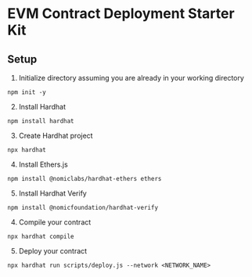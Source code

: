 # EVM Contract Deployment Starter Kit

## Setup

1. Initialize directory assuming you are already in your working directory
```terminal
npm init -y
```

2. Install Hardhat
```terminal
npm install hardhat
```

3. Create Hardhat project
```terminal
npx hardhat
```

4. Install Ethers.js
```terminal
npm install @nomiclabs/hardhat-ethers ethers
```

5. Install Hardhat Verify
```terminal
npm install @nomicfoundation/hardhat-verify
```

4. Compile your contract
```terminal
npx hardhat compile
```

5. Deploy your contract
```terminal
npx hardhat run scripts/deploy.js --network <NETWORK_NAME>
```
